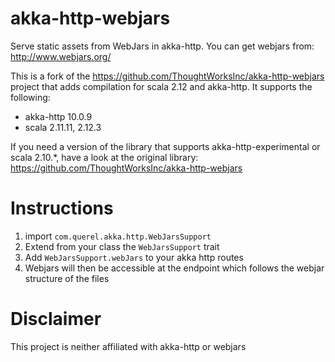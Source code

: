 # akka-http-webjars
Serve static assets from WebJars in akka-http. You can get webjars from: http://www.webjars.org/

This is a fork of the https://github.com/ThoughtWorksInc/akka-http-webjars project that adds compilation for scala 2.12
 and akka-http. It supports the following: 

* akka-http 10.0.9
* scala 2.11.11, 2.12.3

If you need a version of the library that supports akka-http-experimental or scala 2.10.*, have a look at the original 
library: https://github.com/ThoughtWorksInc/akka-http-webjars

# Instructions

1. import `com.querel.akka.http.WebJarsSupport`
2. Extend from your class the `WebJarsSupport` trait
3. Add `WebJarsSupport.webJars` to your akka http routes
4. Webjars will then be accessible at the endpoint which follows the webjar structure of the files

# Disclaimer

This project is neither affiliated with akka-http or webjars
